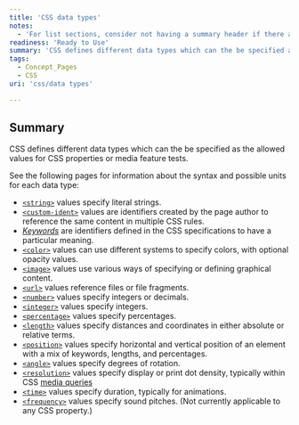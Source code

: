 ```yaml
---
title: 'CSS data types'
notes:
  - 'For list sections, consider not having a summary header if there are no other sections.'
readiness: 'Ready to Use'
summary: 'CSS defines different data types which can the be specified as the allowed values for CSS properties or media feature tests.'
tags:
  - Concept_Pages
  - CSS
uri: 'css/data types'

---
```

## Summary

CSS defines different data types which can the be specified as the allowed values for CSS properties or media feature tests.

 See the following pages for information about the syntax and possible units for each data type:

-   [`<string>`](/css/data_types/string) values specify literal strings.
-   [`<custom-ident>`](/css/data_types/custom_ident) values are identifiers created by the page author to reference the same content in multiple CSS rules.
-   [*Keywords*](/css/data_types/keyword) are identifiers defined in the CSS specifications to have a particular meaning.
-   [`<color>`](/css/data_types/color) values can use different systems to specify colors, with optional opacity values.
-   [`<image>`](/css/data_types/image) values use various ways of specifying or defining graphical content.
-   [`<url>`](/css/data_types/url) values reference files or file fragments.
-   [`<number>`](/css/data_types/number) values specify integers or decimals.
-   [`<integer>`](/css/data_types/integer) values specify integers.
-   [`<percentage>`](/css/data_types/percentage) values specify percentages.
-   [`<length>`](/css/data_types/length) values specify distances and coordinates in either absolute or relative terms.
-   [`<position>`](/css/data_types/position) values specify horizontal and vertical position of an element with a mix of keywords, lengths, and percentages.
-   [`<angle>`](/css/data_types/angle) values specify degrees of rotation.
-   [`<resolution>`](/css/data_types/resolution) values specify display or print dot density, typically within CSS [media queries](/css/mediaqueries)
-   [`<time>`](/css/data_types/time) values specify duration, typically for animations.
-   [`<frequency>`](/css/data_types/frequency) values specify sound pitches. (Not currently applicable to any CSS property.)
